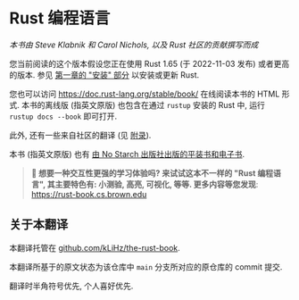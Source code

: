 # Rust 编程语言

*本书由 Steve Klabnik 和 Carol Nichols, 以及 Rust 社区的贡献撰写而成*

您当前阅读的这个版本假设您正在使用 Rust 1.65 (于 2022-11-03 发布)
或者更高的版本. 参见 [第一章的 "安装" 部分][install]<!-- ignore -->
以安装或更新 Rust.

您也可以访问 <https://doc.rust-lang.org/stable/book/> 在线阅读本书的 HTML
形式. 本书的离线版 (指英文原版) 也包含在通过 `rustup` 安装的 Rust 中, 运行
`rustup docs --book` 即可打开.

此外, 还有一些来自社区的翻译 (见 [附录][translations]).

本书 (指英文原版) 也有 [由 No Starch 出版社出版的平装书和电子书][nsprust].

[install]: ch01-01-installation.html
[editions]: appendix-05-editions.html
[nsprust]: https://nostarch.com/rust-programming-language-2nd-edition
[translations]: appendix-06-translation.html

> **🚨 想要一种交互性更强的学习体验吗? 来试试这本不一样的 "Rust 编程语言",
> 其主要特色有: 小测验, 高亮, 可视化, 等等. 更多内容等您发现**:
> <https://rust-book.cs.brown.edu>

## 关于本翻译

本翻译托管在 [github.com/kLiHz/the-rust-book][this-translation].

本翻译所基于的原文状态为该仓库中 `main` 分支所对应的原仓库的 commit 提交.

翻译时半角符号优先, 个人喜好优先.

[this-translation]: https://github.com/kLiHz/the-rust-book
